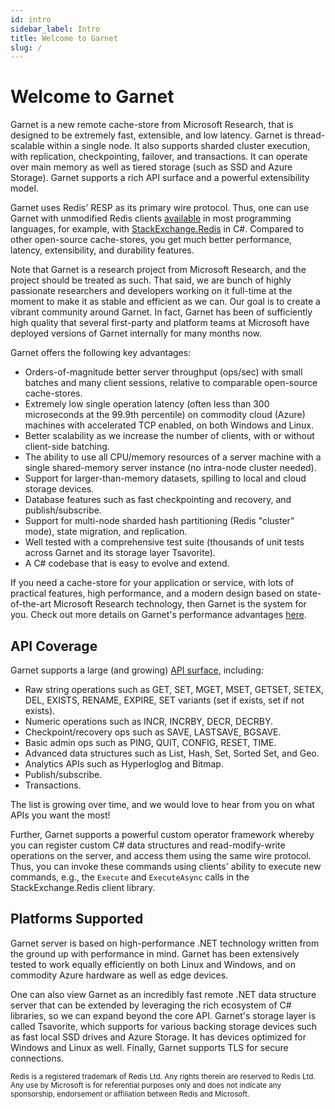```yaml
---
id: intro
sidebar_label: Intro
title: Welcome to Garnet
slug: /
---
```


# Welcome to Garnet

Garnet is a new remote cache-store from Microsoft Research, that is designed to be extremely fast, extensible, 
and low latency. Garnet is thread-scalable within a single node. It also supports sharded cluster execution, 
with replication, checkpointing, failover, and transactions. It can operate over main memory as well as 
tiered storage (such as SSD and Azure Storage). Garnet supports a rich API surface and a powerful extensibility 
model.

Garnet uses Redis' RESP as its primary wire protocol. Thus, one can use Garnet with unmodified Redis clients 
[available](https://redis.io/resources/clients/) in most programming languages, for example, with [StackExchange.Redis](https://github.com/StackExchange/StackExchange.Redis)
in C#. Compared to other open-source cache-stores, you get much better performance, latency, extensibility, and durability features.

Note that Garnet is a research project from Microsoft Research, and the project should be treated as such. That said, we are bunch 
of highly passionate researchers and developers working on it full-time at the moment to make it as stable and efficient as we 
can. Our goal is to create a vibrant community around Garnet. In fact, Garnet has been of sufficiently high quality that several 
first-party and platform teams at Microsoft have deployed versions of Garnet internally for many months now.

Garnet offers the following key advantages:
* Orders-of-magnitude better server throughput (ops/sec) with small batches and many client sessions, relative to
  comparable open-source cache-stores.
* Extremely low single operation latency (often less than 300 microseconds at the 99.9th percentile) on commodity cloud
  (Azure) machines with accelerated TCP enabled, on both Windows and Linux.
* Better scalability as we increase the number of clients, with or without client-side batching.
* The ability to use all CPU/memory resources of a server machine with a single shared-memory server instance 
(no intra-node cluster needed).
* Support for larger-than-memory datasets, spilling to local and cloud storage devices.
* Database features such as fast checkpointing and recovery, and publish/subscribe.
* Support for multi-node sharded hash partitioning (Redis "cluster" mode), state migration, and replication.
* Well tested with a comprehensive test suite (thousands of unit tests across Garnet and its storage layer Tsavorite).
* A C# codebase that is easy to evolve and extend.

If you need a cache-store for your application or service, with lots of practical features, high performance, and a
modern design based on state-of-the-art Microsoft Research technology, then Garnet is the system for you. Check out
more details on Garnet's performance advantages [here](../benchmarking/overview.md).

## API Coverage

Garnet supports a large (and growing) [API surface](../commands/api-compatibility.md), including:

* Raw string operations such as GET, SET, MGET, MSET, GETSET, SETEX, DEL, EXISTS, RENAME, EXPIRE, SET variants (set if exists, set if not exists).
* Numeric operations such as INCR, INCRBY, DECR, DECRBY.
* Checkpoint/recovery ops such as SAVE, LASTSAVE, BGSAVE.
* Basic admin ops such as PING, QUIT, CONFIG, RESET, TIME.
* Advanced data structures such as List, Hash, Set, Sorted Set, and Geo.
* Analytics APIs such as Hyperloglog and Bitmap.
* Publish/subscribe.
* Transactions.

The list is growing over time, and we would love to hear from you on what APIs you want the most!

Further, Garnet supports a powerful custom operator framework whereby you can register custom  C# data structures and read-modify-write operations on the server, and access them 
using the same wire protocol. Thus, you can invoke these commands using clients' ability to execute new commands, e.g., the `Execute` and `ExecuteAsync` calls in the 
StackExchange.Redis client library.

## Platforms Supported

Garnet server is based on high-performance .NET technology written from the ground up with performance 
in mind. Garnet has been extensively tested to work equally efficiently on both Linux and Windows, 
and on commodity Azure hardware as well as edge devices.

One can also view Garnet as an incredibly fast remote .NET data structure server that can be extended
by leveraging the rich ecosystem of C# libraries, so we can expand beyond the core API. Garnet's 
storage layer is called Tsavorite, which supports for various backing storage devices such as fast 
local SSD drives and Azure Storage. It has devices optimized for Windows and Linux as well. Finally, 
Garnet supports TLS for secure connections.

<sub>
Redis is a registered trademark of Redis Ltd. Any rights therein are reserved to Redis Ltd. Any use by Microsoft is for referential purposes only and does not indicate any sponsorship, endorsement or affiliation between Redis and Microsoft.
</sub>

